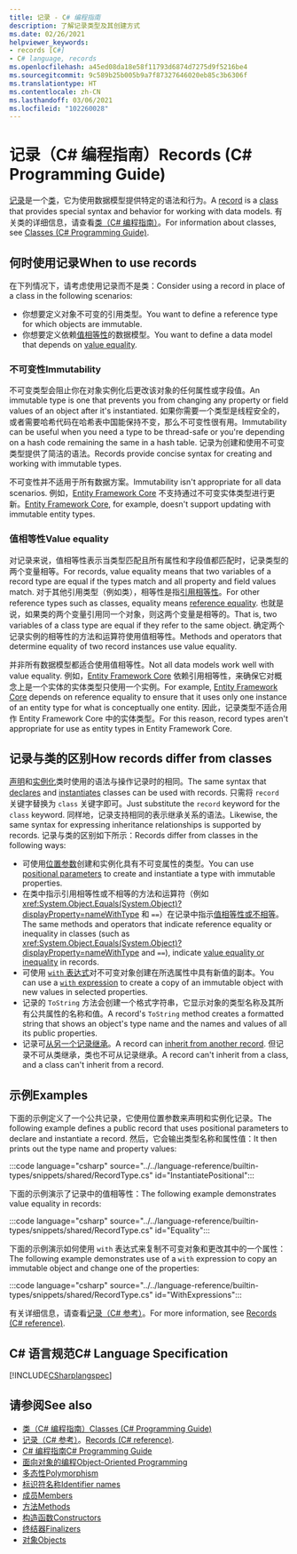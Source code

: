 ```yaml
---
title: 记录 - C# 编程指南
description: 了解记录类型及其创建方式
ms.date: 02/26/2021
helpviewer_keywords:
- records [C#]
- C# language, records
ms.openlocfilehash: a45ed08da18e58f11793d6874d7275d9f5216be4
ms.sourcegitcommit: 9c589b25b005b9a7f87327646020eb85c3b6306f
ms.translationtype: HT
ms.contentlocale: zh-CN
ms.lasthandoff: 03/06/2021
ms.locfileid: "102260028"
---
```

# <a name="records-c-programming-guide"></a><span data-ttu-id="f5e64-103">记录（C# 编程指南）</span><span class="sxs-lookup"><span data-stu-id="f5e64-103">Records (C# Programming Guide)</span></span>

<span data-ttu-id="f5e64-104">[记录](../../language-reference/builtin-types/record.md)是一个[类](../../language-reference/keywords/class.md)，它为使用数据模型提供特定的语法和行为。</span><span class="sxs-lookup"><span data-stu-id="f5e64-104">A [record](../../language-reference/builtin-types/record.md) is a [class](../../language-reference/keywords/class.md) that provides special syntax and behavior for working with data models.</span></span> <span data-ttu-id="f5e64-105">有关类的详细信息，请查看[类（C# 编程指南）](classes.md)。</span><span class="sxs-lookup"><span data-stu-id="f5e64-105">For information about classes, see [Classes (C# Programming Guide)](classes.md).</span></span>

## <a name="when-to-use-records"></a><span data-ttu-id="f5e64-106">何时使用记录</span><span class="sxs-lookup"><span data-stu-id="f5e64-106">When to use records</span></span>

<span data-ttu-id="f5e64-107">在下列情况下，请考虑使用记录而不是类：</span><span class="sxs-lookup"><span data-stu-id="f5e64-107">Consider using a record in place of a class in the following scenarios:</span></span>

* <span data-ttu-id="f5e64-108">你想要定义对象不可变的引用类型。</span><span class="sxs-lookup"><span data-stu-id="f5e64-108">You want to define a reference type for which objects are immutable.</span></span>
* <span data-ttu-id="f5e64-109">你想要定义依赖[值相等性](../statements-expressions-operators/equality-comparisons.md#value-equality)的数据模型。</span><span class="sxs-lookup"><span data-stu-id="f5e64-109">You want to define a data model that depends on [value equality](../statements-expressions-operators/equality-comparisons.md#value-equality).</span></span>

### <a name="immutability"></a><span data-ttu-id="f5e64-110">不可变性</span><span class="sxs-lookup"><span data-stu-id="f5e64-110">Immutability</span></span>

<span data-ttu-id="f5e64-111">不可变类型会阻止你在对象实例化后更改该对象的任何属性或字段值。</span><span class="sxs-lookup"><span data-stu-id="f5e64-111">An immutable type is one that prevents you from changing any property or field values of an object after it's instantiated.</span></span> <span data-ttu-id="f5e64-112">如果你需要一个类型是线程安全的，或者需要哈希代码在哈希表中国能保持不变，那么不可变性很有用。</span><span class="sxs-lookup"><span data-stu-id="f5e64-112">Immutability can be useful when you need a type to be thread-safe or you're depending on a hash code remaining the same in a hash table.</span></span> <span data-ttu-id="f5e64-113">记录为创建和使用不可变类型提供了简洁的语法。</span><span class="sxs-lookup"><span data-stu-id="f5e64-113">Records provide concise syntax for creating and working with immutable types.</span></span>

<span data-ttu-id="f5e64-114">不可变性并不适用于所有数据方案。</span><span class="sxs-lookup"><span data-stu-id="f5e64-114">Immutability isn't appropriate for all data scenarios.</span></span> <span data-ttu-id="f5e64-115">例如，[Entity Framework Core](/ef/core/) 不支持通过不可变实体类型进行更新。</span><span class="sxs-lookup"><span data-stu-id="f5e64-115">[Entity Framework Core](/ef/core/), for example, doesn't support updating with immutable entity types.</span></span>

### <a name="value-equality"></a><span data-ttu-id="f5e64-116">值相等性</span><span class="sxs-lookup"><span data-stu-id="f5e64-116">Value equality</span></span>

<span data-ttu-id="f5e64-117">对记录来说，值相等性表示当类型匹配且所有属性和字段值都匹配时，记录类型的两个变量相等。</span><span class="sxs-lookup"><span data-stu-id="f5e64-117">For records, value equality means that two variables of a record type are equal if the types match and all property and field values match.</span></span> <span data-ttu-id="f5e64-118">对于其他引用类型（例如类），相等性是指[引用相等性](../statements-expressions-operators/equality-comparisons.md#reference-equality)。</span><span class="sxs-lookup"><span data-stu-id="f5e64-118">For other reference types such as classes, equality means [reference equality](../statements-expressions-operators/equality-comparisons.md#reference-equality).</span></span> <span data-ttu-id="f5e64-119">也就是说，如果类的两个变量引用同一个对象，则这两个变量是相等的。</span><span class="sxs-lookup"><span data-stu-id="f5e64-119">That is, two variables of a class type are equal if they refer to the same object.</span></span> <span data-ttu-id="f5e64-120">确定两个记录实例的相等性的方法和运算符使用值相等性。</span><span class="sxs-lookup"><span data-stu-id="f5e64-120">Methods and operators that determine equality of two record instances use value equality.</span></span>

<span data-ttu-id="f5e64-121">并非所有数据模型都适合使用值相等性。</span><span class="sxs-lookup"><span data-stu-id="f5e64-121">Not all data models work well with value equality.</span></span> <span data-ttu-id="f5e64-122">例如，[Entity Framework Core](/ef/core/) 依赖引用相等性，来确保它对概念上是一个实体的实体类型只使用一个实例。</span><span class="sxs-lookup"><span data-stu-id="f5e64-122">For example, [Entity Framework Core](/ef/core/) depends on reference equality to ensure that it uses only one instance of an entity type for what is conceptually one entity.</span></span> <span data-ttu-id="f5e64-123">因此，记录类型不适合用作 Entity Framework Core 中的实体类型。</span><span class="sxs-lookup"><span data-stu-id="f5e64-123">For this reason, record types aren't appropriate for use as entity types in Entity Framework Core.</span></span>

## <a name="how-records-differ-from-classes"></a><span data-ttu-id="f5e64-124">记录与类的区别</span><span class="sxs-lookup"><span data-stu-id="f5e64-124">How records differ from classes</span></span>

<span data-ttu-id="f5e64-125">[声明](classes.md#declaring-classes)和[实例化](classes.md#creating-objects)类时使用的语法与操作记录时的相同。</span><span class="sxs-lookup"><span data-stu-id="f5e64-125">The same syntax that [declares](classes.md#declaring-classes) and [instantiates](classes.md#creating-objects) classes can be used with records.</span></span> <span data-ttu-id="f5e64-126">只需将 `record` 关键字替换为 `class` 关键字即可。</span><span class="sxs-lookup"><span data-stu-id="f5e64-126">Just substitute the `record` keyword for the `class` keyword.</span></span> <span data-ttu-id="f5e64-127">同样地，记录支持相同的表示继承关系的语法。</span><span class="sxs-lookup"><span data-stu-id="f5e64-127">Likewise, the same syntax for expressing inheritance relationships is supported by records.</span></span> <span data-ttu-id="f5e64-128">记录与类的区别如下所示：</span><span class="sxs-lookup"><span data-stu-id="f5e64-128">Records differ from classes in the following ways:</span></span>

* <span data-ttu-id="f5e64-129">可使用[位置参数](../../language-reference/builtin-types/record.md#positional-syntax-for-property-definition)创建和实例化具有不可变属性的类型。</span><span class="sxs-lookup"><span data-stu-id="f5e64-129">You can use [positional parameters](../../language-reference/builtin-types/record.md#positional-syntax-for-property-definition) to create and instantiate a type with immutable properties.</span></span>
* <span data-ttu-id="f5e64-130">在类中指示引用相等性或不相等的方法和运算符（例如 <xref:System.Object.Equals(System.Object)?displayProperty=nameWithType> 和 `==`）在记录中指示[值相等性或不相等](../../language-reference/builtin-types/record.md#value-equality)。</span><span class="sxs-lookup"><span data-stu-id="f5e64-130">The same methods and operators that indicate reference equality or inequality in classes (such as <xref:System.Object.Equals(System.Object)?displayProperty=nameWithType> and `==`), indicate [value equality or inequality](../../language-reference/builtin-types/record.md#value-equality) in records.</span></span>
* <span data-ttu-id="f5e64-131">可使用 [`with` 表达式](../../language-reference/builtin-types/record.md#nondestructive-mutation)对不可变对象创建在所选属性中具有新值的副本。</span><span class="sxs-lookup"><span data-stu-id="f5e64-131">You can use a [`with` expression](../../language-reference/builtin-types/record.md#nondestructive-mutation) to create a copy of an immutable object with new values in selected properties.</span></span>
* <span data-ttu-id="f5e64-132">记录的 `ToString` 方法会创建一个格式字符串，它显示对象的类型名称及其所有公共属性的名称和值。</span><span class="sxs-lookup"><span data-stu-id="f5e64-132">A record's `ToString` method creates a formatted string that shows an object's type name and the names and values of all its public properties.</span></span>
* <span data-ttu-id="f5e64-133">记录可[从另一个记录继承](../../language-reference/builtin-types/record.md#inheritance)。</span><span class="sxs-lookup"><span data-stu-id="f5e64-133">A record can [inherit from another record](../../language-reference/builtin-types/record.md#inheritance).</span></span> <span data-ttu-id="f5e64-134">但记录不可从类继承，类也不可从记录继承。</span><span class="sxs-lookup"><span data-stu-id="f5e64-134">A record can't inherit from a class, and a class can't inherit from a record.</span></span>

## <a name="examples"></a><span data-ttu-id="f5e64-135">示例</span><span class="sxs-lookup"><span data-stu-id="f5e64-135">Examples</span></span>

<span data-ttu-id="f5e64-136">下面的示例定义了一个公共记录，它使用位置参数来声明和实例化记录。</span><span class="sxs-lookup"><span data-stu-id="f5e64-136">The following example defines a public record that uses positional parameters to declare and instantiate a record.</span></span> <span data-ttu-id="f5e64-137">然后，它会输出类型名称和属性值：</span><span class="sxs-lookup"><span data-stu-id="f5e64-137">It then prints out the type name and property values:</span></span>

:::code language="csharp" source="../../language-reference/builtin-types/snippets/shared/RecordType.cs" id="InstantiatePositional":::

<span data-ttu-id="f5e64-138">下面的示例演示了记录中的值相等性：</span><span class="sxs-lookup"><span data-stu-id="f5e64-138">The following example demonstrates value equality in records:</span></span>

:::code language="csharp" source="../../language-reference/builtin-types/snippets/shared/RecordType.cs" id="Equality":::

<span data-ttu-id="f5e64-139">下面的示例演示如何使用 `with` 表达式来复制不可变对象和更改其中的一个属性：</span><span class="sxs-lookup"><span data-stu-id="f5e64-139">The following example demonstrates use of a `with` expression to copy an immutable object and change one of the properties:</span></span>

:::code language="csharp" source="../../language-reference/builtin-types/snippets/shared/RecordType.cs" id="WithExpressions":::

<span data-ttu-id="f5e64-140">有关详细信息，请查看[记录（C# 参考）](../../language-reference/builtin-types/record.md)。</span><span class="sxs-lookup"><span data-stu-id="f5e64-140">For more information, see [Records (C# reference)](../../language-reference/builtin-types/record.md).</span></span>
  
## <a name="c-language-specification"></a><span data-ttu-id="f5e64-141">C# 语言规范</span><span class="sxs-lookup"><span data-stu-id="f5e64-141">C# Language Specification</span></span>

[!INCLUDE[CSharplangspec](~/includes/csharplangspec-md.md)]  
  
## <a name="see-also"></a><span data-ttu-id="f5e64-142">请参阅</span><span class="sxs-lookup"><span data-stu-id="f5e64-142">See also</span></span>

- [<span data-ttu-id="f5e64-143">类（C# 编程指南）</span><span class="sxs-lookup"><span data-stu-id="f5e64-143">Classes (C# Programming Guide)</span></span>](classes.md)
- <span data-ttu-id="f5e64-144">[记录（C# 参考）](../../language-reference/builtin-types/record.md)。</span><span class="sxs-lookup"><span data-stu-id="f5e64-144">[Records (C# reference)](../../language-reference/builtin-types/record.md).</span></span>
- [<span data-ttu-id="f5e64-145">C# 编程指南</span><span class="sxs-lookup"><span data-stu-id="f5e64-145">C# Programming Guide</span></span>](../index.md)
- [<span data-ttu-id="f5e64-146">面向对象的编程</span><span class="sxs-lookup"><span data-stu-id="f5e64-146">Object-Oriented Programming</span></span>](../../tutorials/intro-to-csharp/object-oriented-programming.md)
- [<span data-ttu-id="f5e64-147">多态性</span><span class="sxs-lookup"><span data-stu-id="f5e64-147">Polymorphism</span></span>](polymorphism.md)
- [<span data-ttu-id="f5e64-148">标识符名称</span><span class="sxs-lookup"><span data-stu-id="f5e64-148">Identifier names</span></span>](../inside-a-program/identifier-names.md)
- [<span data-ttu-id="f5e64-149">成员</span><span class="sxs-lookup"><span data-stu-id="f5e64-149">Members</span></span>](members.md)
- [<span data-ttu-id="f5e64-150">方法</span><span class="sxs-lookup"><span data-stu-id="f5e64-150">Methods</span></span>](methods.md)
- [<span data-ttu-id="f5e64-151">构造函数</span><span class="sxs-lookup"><span data-stu-id="f5e64-151">Constructors</span></span>](constructors.md)
- [<span data-ttu-id="f5e64-152">终结器</span><span class="sxs-lookup"><span data-stu-id="f5e64-152">Finalizers</span></span>](destructors.md)
- [<span data-ttu-id="f5e64-153">对象</span><span class="sxs-lookup"><span data-stu-id="f5e64-153">Objects</span></span>](objects.md)
